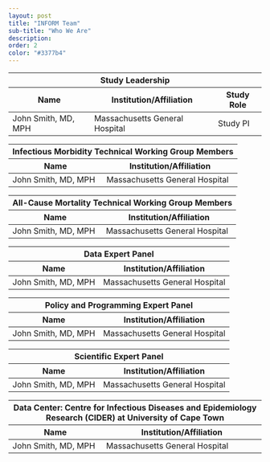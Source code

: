 ```yaml
---
layout: post
title: "INFORM Team"
sub-title: "Who We Are"
description:
order: 2
color: "#3377b4"
---
```


<table>
    <thead>
        <tr class="table-name">
            <th colspan="3">Study Leadership</th>
        </tr>
        <tr>
            <th>Name</th>
            <th>Institution/Affiliation</th>
            <th>Study Role</th>
        </tr>
    </thead>
    <tbody>
        <tr>
            <td>John Smith, MD, MPH</td>
            <td>Massachusetts General Hospital</td>
            <td>Study PI</td>
        </tr>
    </tbody>
</table>

<table>
    <thead>
        <tr class="table-name">
            <th colspan="2">Infectious Morbidity Technical Working Group Members</th>
        </tr>
        <tr>
            <th>Name</th>
            <th>Institution/Affiliation</th>
        </tr>
    </thead>
    <tbody>
        <tr>
            <td>John Smith, MD, MPH</td>
            <td>Massachusetts General Hospital</td>
        </tr>
    </tbody>
</table>

<table>
    <thead>
        <tr class="table-name">
            <th colspan="2">All-Cause Mortality Technical Working Group Members</th>
        </tr>
        <tr>
            <th>Name</th>
            <th>Institution/Affiliation</th>
        </tr>
    </thead>
    <tbody>
        <tr>
            <td>John Smith, MD, MPH</td>
            <td>Massachusetts General Hospital</td>
        </tr>
    </tbody>
</table>

<table>
    <thead>
        <tr class="table-name">
            <th colspan="2">Data Expert Panel</th>
        </tr>
        <tr>
            <th>Name</th>
            <th>Institution/Affiliation</th>
        </tr>
    </thead>
    <tbody>
        <tr>
            <td>John Smith, MD, MPH</td>
            <td>Massachusetts General Hospital</td>
        </tr>
    </tbody>
</table>

<table>
    <thead>
        <tr class="table-name">
            <th colspan="2">Policy and Programming Expert Panel</th>
        </tr>
        <tr>
            <th>Name</th>
            <th>Institution/Affiliation</th>
        </tr>
    </thead>
    <tbody>
        <tr>
            <td>John Smith, MD, MPH</td>
            <td>Massachusetts General Hospital</td>
        </tr>
    </tbody>
</table>

<table>
    <thead>
        <tr class="table-name">
            <th colspan="2">Scientific Expert Panel</th>
        </tr>
        <tr>
            <th>Name</th>
            <th>Institution/Affiliation</th>
        </tr>
    </thead>
    <tbody>
        <tr>
            <td>John Smith, MD, MPH</td>
            <td>Massachusetts General Hospital</td>
        </tr>
    </tbody>
</table>

<table>
    <thead>
        <tr class="table-name">
            <th colspan="2">Data Center: Centre for Infectious Diseases and Epidemiology Research (CIDER) at University of Cape Town</th>
        </tr>
        <tr>
            <th>Name</th>
            <th>Institution/Affiliation</th>
        </tr>
    </thead>
    <tbody>
        <tr>
            <td>John Smith, MD, MPH</td>
            <td>Massachusetts General Hospital</td>
        </tr>
    </tbody>
</table>

